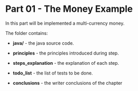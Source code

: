 # Part 01 - The Money Example

In this part will be implemented a multi-currency money.

The folder contains:

- **java/** - the java source code.

- **principles** - the principles introduced during step.

- **steps_explanation** - the explanation of each step.

- **todo_list** - the list of tests to be done.

- **conclusions** - the writer conclusions of the chapter
